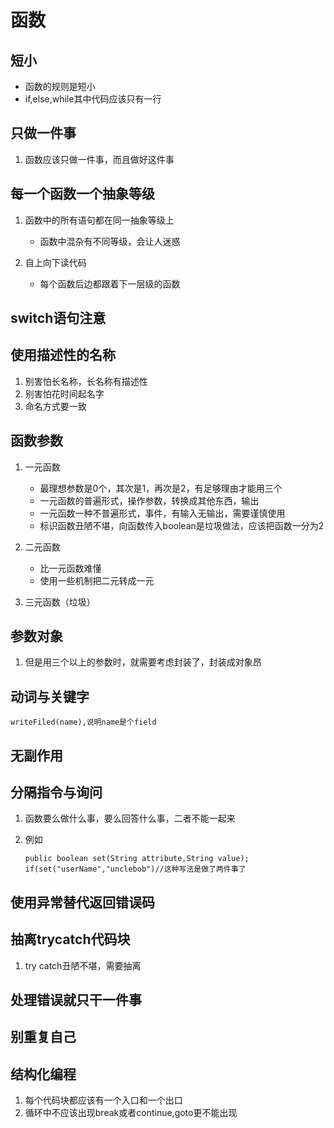 # 函数

## 短小

* 函数的规则是短小
* if,else,while其中代码应该只有一行

## 只做一件事

1. 函数应该只做一件事，而且做好这件事

## 每一个函数一个抽象等级

1. 函数中的所有语句都在同一抽象等级上
    * 函数中混杂有不同等级，会让人迷惑

2. 自上向下读代码

 	* 每个函数后边都跟着下一层级的函数

## switch语句注意

## 使用描述性的名称

1. 别害怕长名称，长名称有描述性
2. 别害怕花时间起名字
3. 命名方式要一致

## 函数参数
1. 一元函数
	* 最理想参数是0个，其次是1，再次是2，有足够理由才能用三个
	* 一元函数的普遍形式，操作参数，转换成其他东西，输出
	* 一元函数一种不普遍形式，事件，有输入无输出，需要谨慎使用
	* 标识函数丑陋不堪，向函数传入boolean是垃圾做法，应该把函数一分为2

2. 二元函数

	* 比一元函数难懂
	* 使用一些机制把二元转成一元

3. 三元函数（垃圾）

## 参数对象

1. 但是用三个以上的参数时，就需要考虑封装了，封装成对象昂

## 动词与关键字

```
writeFiled(name),说明name是个field
```

## 无副作用

## 分隔指令与询问

1. 函数要么做什么事，要么回答什么事，二者不能一起来
2. 例如

	```
	public boolean set(String attribute,String value);
	if(set("userName","unclebob")//这种写法是做了两件事了
	```

## 使用异常替代返回错误码

## 抽离trycatch代码块

1. try catch丑陋不堪，需要抽离

## 处理错误就只干一件事

## 别重复自己

## 结构化编程

1. 每个代码块都应该有一个入口和一个出口
2. 循环中不应该出现break或者continue,goto更不能出现
